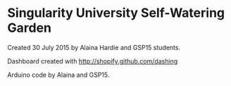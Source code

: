 # Singularity University Self-Watering Garden

Created 30 July 2015 by Alaina Hardie and GSP15 students.

Dashboard created with http://shopify.github.com/dashing

Arduino code by Alaina and GSP15.
